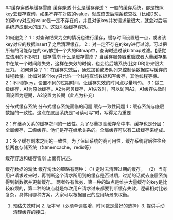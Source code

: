##缓存穿透与缓存雪崩
缓存穿透
什么是缓存穿透？
一般的缓存系统，都是按照key去缓存查询，如果不存在对应的value，就应该去后端系统查找（比如DB）。如果key对应的value是一定不存在的，并且对该key并发请求量很大，就会对后端系统造成很大的压力。这就叫做缓存穿透。
 
如何避免？
1：对查询结果为空的情况也进行缓存，缓存时间设置短一点，或者该key对应的数据insert了之后清理缓存。
2：对一定不存在的key进行过滤。可以把所有的可能存在的key放到一个大的Bitmap中，查询时通过该bitmap过滤。【感觉应该用的不多吧】
缓存雪崩
什么是缓存雪崩？
当缓存服务器重启或者大量缓存集中在某一个时间段失效，这样在失效的时候，也会给后端系统(比如DB)带来很大压力。
如何避免？
1：在缓存失效后，通过加锁或者队列来控制读数据库写缓存的线程数量。比如对某个key只允许一个线程查询数据和写缓存，其他线程等待。
2：不同的key，设置不同的过期时间，让缓存失效的时间点尽量均匀。
3：做二级缓存，A1为原始缓存，A2为拷贝缓存，A1失效时，可以访问A2，A1缓存失效时间设置为短期，A2设置为长期（此点为补充）
 
分布式缓存系统
分布式缓存系统面临的问题
缓存一致性问题
1：缓存系统与底层数据的一致性。这点在底层系统是“可读可写”时，写得尤为重要 

2：有继承关系的缓存之间的一致性。为了尽量提高缓存命中率，缓存也是分层：全局缓存，二级缓存。他们是存在继承关系的。全局缓存可以有二级缓存来组成。 

3：多个缓存副本之间的一致性。为了保证系统的高可用性，缓存系统背后往往会接两套存储系统（如memcache，redis等）

缓存穿透和缓存雪崩
上面有讲述。
 
缓存数据的淘汰
缓存淘汰的策略有两种： (1) 定时去清理过期的缓存。 （2）当有用户请求过来时，再判断这个请求所用到的缓存是否过期，过期的话就去底层系统得到新数据并更新缓存。 
两者各有优劣，第一种的缺点是维护大量缓存的key是比较麻烦的，第二种的缺点就是每次用户请求过来都要判断缓存失效，逻辑相对比较复杂，具体用哪种方案，大家可以根据自己的应用场景来权衡。
 
1. 预估失效时间 2. 版本号（必须单调递增，时间戳是最好的选择）3. 提供手动清理缓存的接口。